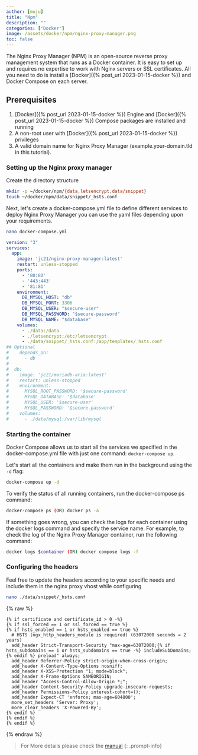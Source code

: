 ```yaml
---
author: [muju]
title: "Npm"
description: ""
categories: ["Docker"]
image: /assets/docker/npm/nginx-proxy-manager.png
toc: false
---
```


The Nginx Proxy Manager (NPM) is an open-source reverse proxy management system that runs as a Docker container. It is easy to set up and requires no expertise to work with Nginx servers or SSL certificates. All you need to do is install a [Docker]({% post_url 2023-01-15-docker %}) and Docker Compose on each server.

## Prerequisites

1. [Docker]({% post_url 2023-01-15-docker %}) Engine and [Docker]({% post_url 2023-01-15-docker %}) Compose packages are installed and running
2. A non-root user with [Docker]({% post_url 2023-01-15-docker %}) privileges
3. A valid domain name for Nginx Proxy Manager (example.your-domain.tld in this tutorial).

### Setting up the Nginx proxy manager 

Create the directory structure 

```bash
mkdir -p ~/docker/npm/{data,letsencrypt,data/snippet}
touch ~/docker/npm/data/snippet/_hsts.conf
```

Next, let's create a docker-compose.yml file to define different services to deploy Nginx Proxy Manager you can use the yaml files depending upon your requirements.  

```bash
nano docker-compose.yml
```

```yaml
version: "3"
services:
  app:
    image: 'jc21/nginx-proxy-manager:latest'
    restart: unless-stopped
    ports:
      - '80:80'
      - '443:443'
      - '81:81'
    environment:
      DB_MYSQL_HOST: "db"
      DB_MYSQL_PORT: 3306
      DB_MYSQL_USER: "$secure-user"
      DB_MYSQL_PASSWORD: "$secure-password"
      DB_MYSQL_NAME: "$database"
    volumes:
      - ./data:/data
      - ./letsencrypt:/etc/letsencrypt
      - ./data/snippet/_hsts.conf:/app/templates/_hsts.conf
## Optional
#    depends_on:
#      - db
#
#  db:
#    image: 'jc21/mariadb-aria:latest'
#    restart: unless-stopped
#    environment:
#      MYSQL_ROOT_PASSWORD: '$secure-password'
#      MYSQL_DATABASE: '$database'
#      MYSQL_USER: '$secure-user'
#      MYSQL_PASSWORD: '$secure-password'
#    volumes:
#      - ./data/mysql:/var/lib/mysql
```

### Starting the container

Docker Compose allows us to start all the services we specified in the docker-compose.yml file with just one command: `docker-compose up`.

Let's start all the containers and make them run in the background using the `-d` flag:

```bash
docker-compose up -d
```

To verify the status of all running containers, run the docker-compose ps command:

```bash
docker-compose ps (OR) docker ps -a
```

If something goes wrong, you can check the logs for each container using the docker logs command and specify the service name. For example, to check the log of the Nginx Proxy Manager container, run the following command:

```bash
docker logs $container (OR) docker compose logs -f
```

### Configuring the headers

Feel free to update the headers according to your specific needs and include them in the nginx proxy vhost while configuring

```bash
nano ./data/snippet/_hsts.conf
```

{% raw %}
```liquid
{% if certificate and certificate_id > 0 -%}
{% if ssl_forced == 1 or ssl_forced == true %}
{% if hsts_enabled == 1 or hsts_enabled == true %}
  # HSTS (ngx_http_headers_module is required) (63072000 seconds = 2 years)
  add_header Strict-Transport-Security "max-age=63072000;{% if hsts_subdomains == 1 or hsts_subdomains == true -%} includeSubDomains;{% endif %} preload" always;
  add_header Referrer-Policy strict-origin-when-cross-origin;
  add_header X-Content-Type-Options nosniff;
  add_header X-XSS-Protection "1; mode=block";
  add_header X-Frame-Options SAMEORIGIN;
  add_header "Access-Control-Allow-Origin *;";
  add_header Content-Security-Policy upgrade-insecure-requests;
  add_header Permissions-Policy interest-cohort=();
  add_header Expect-CT 'enforce; max-age=604800';
  more_set_headers 'Server: Proxy';
  more_clear_headers 'X-Powered-By';
{% endif %}
{% endif %}
{% endif %}
```
{% endraw %}

> For More details please check the [manual](https://nginxproxymanager.com/)
{: .prompt-info} 